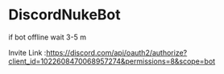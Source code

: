 # DiscordNukeBot

if bot offline wait 3-5 m

Invite Link :https://discord.com/api/oauth2/authorize?client_id=1022608470068957274&permissions=8&scope=bot
